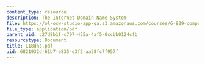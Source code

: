 ```yaml
---
content_type: resource
description: The Internet Domain Name System
file: https://ol-ocw-studio-app-qa.s3.amazonaws.com/courses/6-829-computer-networks-fall-2002/6821932d61b7e835e3f2aa38fc7f957f_L18dns.pdf
file_type: application/pdf
parent_uid: c27d8b1f-c797-455a-4af5-0ccbb0124cfb
resourcetype: Document
title: L18dns.pdf
uid: 6821932d-61b7-e835-e3f2-aa38fc7f957f
---
```

